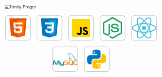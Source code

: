 💻Trinity Proger

<div style="display: flex; justify-content: center; gap: 20px; flex-wrap: wrap;">

  <img src="html5.svg.svg" alt="HTML5" style="width: 80px; height: 80px; object-fit: contain; border: 2px solid #ccc; border-radius: 10px; transition: transform 0.3s;">
  <img src="css3.svg.svg" alt="CSS3" style="width: 80px; height: 80px; object-fit: contain; border: 2px solid #ccc; border-radius: 10px; transition: transform 0.3s;">
  <img src="javascript.svg.svg" alt="JavaScript" style="width: 80px; height: 80px; object-fit: contain; border: 2px solid #ccc; border-radius: 10px; transition: transform 0.3s;">
  <img src="node-js.svg" alt="Node.JS" style="width: 80px; height: 80px; object-fit: contain; border: 2px solid #ccc; border-radius: 10px; transition: transform 0.3s;">
  <img src="react.png" alt="React" style="width: 80px; height: 80px; object-fit: contain; border: 2px solid #ccc; border-radius: 10px; transition: transform 0.3s;">
  <img src="mysql.png" alt="MySQL" style="width: 80px; height: 80px; object-fit: contain; border: 2px solid #ccc; border-radius: 10px; transition: transform 0.3s;">
  <img src="py.png" alt="Python" style="width: 80px; height: 80px; object-fit: contain; border: 2px solid #ccc; border-radius: 10px; transition: transform 0.3s;">

</div>
